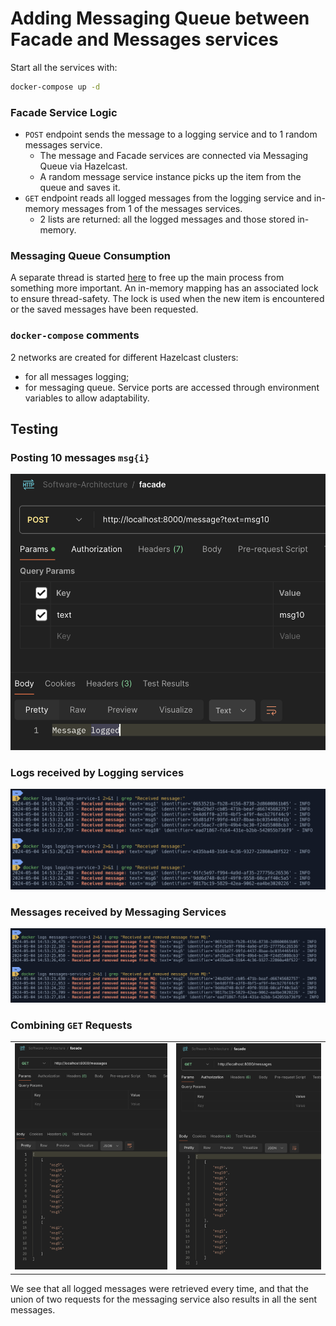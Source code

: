 # Adding Messaging Queue between Facade and Messages services
Start all the services with:
```bash
docker-compose up -d
```

### Facade Service Logic
- `POST` endpoint sends the message to a logging service and to 1 random messages service.
	- The message and Facade services are connected via Messaging Queue via Hazelcast.
	- A random message service instance picks up the item from the queue and saves it.
- `GET` endpoint reads all logged messages from the logging service and in-memory messages from 1 of the messages services.
	- 2 lists are returned: all the logged messages and those stored in-memory.
### Messaging Queue Consumption
A separate thread is started [here](./services/messaging_queue/mq_consumer.py#L26) to free up the main process from something more important.
An in-memory mapping has an associated lock to ensure thread-safety. The lock is used when the new item is encountered or the saved messages have been requested.

### `docker-compose` comments
2 networks are created for different Hazelcast clusters:
- for all messages logging;
- for messaging queue.
Service ports are accessed through environment variables to allow adaptability.
## Testing
### Posting 10 messages `msg{i}`
![last message sent verification](./media/msg_sent.png)
### Logs received by Logging services
![logs received](./media/logging_messages_received.png)
### Messages received by Messaging Services
![messaging services received](./media/message_service_received.png)
### Combining `GET` Requests

<table>
  <tr>
    <td>
      <img src="./media/first_GET.png" alt="first GET" style="width: 100%;"/>
    </td>
    <td>
      <img src="media/second_GET.png" alt="second GET" style="width: 100%;"/>
    </td>
  </tr>
</table>

We see that all logged messages were retrieved every time, and that the union of two requests for the messaging service also results in all the sent messages.
